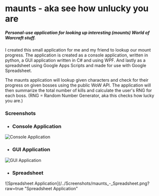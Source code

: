 # maunts - aka see how unlucky you are

##### Personal-use application for looking up interesting (mounts) World of Warcraft stuff.

I created this small application for me and my friend to lookup our mount progress. The application is created as a console application, written in python, a GUI application written in C# and using WPF. And lastly as a spreadsheet using Google Apps Scripts and made for use with Google Spreadsheet.

The maunts application will lookup given characters and check for their progress on given bosses using the public WoW API. The application will then summarize the total number of kills and calculate the user's RNG for each boss. (RNG = Random Number Generator, aka this checks how lucky you are.)

### Screenshots
* ### Console Application
![Console Application](/../Screenshots/maunts_-_Console_Application.png?raw=true "Console Application")
* ### GUI Application
![GUI Application](/../Screenshots/maunts_-_GUI.png?raw=true "GUI Application")
* ### Spreadsheet
![Spreadsheet Application](/../Screenshots/maunts_-_Spreadsheet.png?raw=true "Spreadsheet Application"